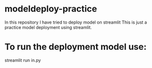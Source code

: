 # modeldeploy-practice
In this repository I have tried to deploy model on streamlit
This is just a practice model deployment using streamlit.
# To run the deployment model use:
streamlit run in.py
